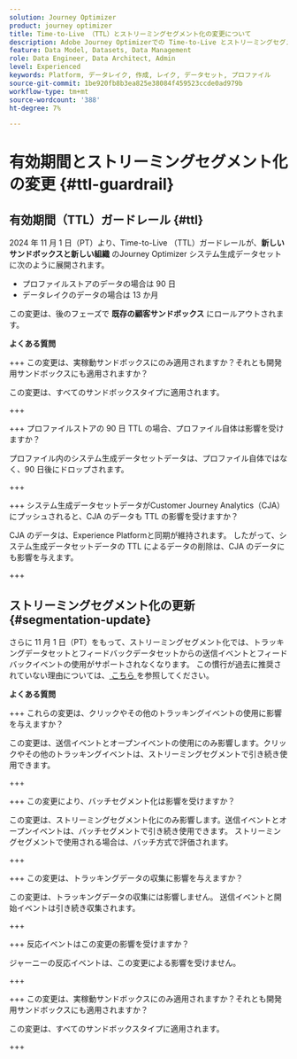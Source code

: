 ```yaml
---
solution: Journey Optimizer
product: journey optimizer
title: Time-to-Live （TTL）とストリーミングセグメント化の変更について
description: Adobe Journey Optimizerでの Time-to-Live とストリーミングセグメント化の変更
feature: Data Model, Datasets, Data Management
role: Data Engineer, Data Architect, Admin
level: Experienced
keywords: Platform, データレイク, 作成, レイク, データセット, プロファイル
source-git-commit: 1be920fb8b3ea825e38084f459523ccde0ad979b
workflow-type: tm+mt
source-wordcount: '388'
ht-degree: 7%

---
```



# 有効期間とストリーミングセグメント化の変更 {#ttl-guardrail}

## 有効期間（TTL）ガードレール {#ttl}

2024 年 11 月 1 日（PT）より、Time-to-Live （TTL）ガードレールが、**新しいサンドボックスと新しい組織** のJourney Optimizer システム生成データセットに次のように展開されます。

* プロファイルストアのデータの場合は 90 日
* データレイクのデータの場合は 13 か月

この変更は、後のフェーズで **既存の顧客サンドボックス** にロールアウトされます。

**よくある質問**

+++ この変更は、実稼動サンドボックスにのみ適用されますか？それとも開発用サンドボックスにも適用されますか？

この変更は、すべてのサンドボックスタイプに適用されます。

+++


+++ プロファイルストアの 90 日 TTL の場合、プロファイル自体は影響を受けますか？

プロファイル内のシステム生成データセットデータは、プロファイル自体ではなく、90 日後にドロップされます。

+++

+++ システム生成データセットデータがCustomer Journey Analytics（CJA）にプッシュされると、CJA のデータも TTL の影響を受けますか？

CJA のデータは、Experience Platformと同期が維持されます。 したがって、システム生成データセットデータの TTL によるデータの削除は、CJA のデータにも影響を与えます。

+++

## ストリーミングセグメント化の更新 {#segmentation-update}

さらに 11 月 1 日（PT）をもって、ストリーミングセグメント化では、トラッキングデータセットとフィードバックデータセットからの送信イベントとフィードバックイベントの使用がサポートされなくなります。  この慣行が過去に推奨されていない理由については、[ こちら ](../audience/about-audiences.md#streaming-segmentation-events-guardrails) を参照してください。


**よくある質問**

+++ これらの変更は、クリックやその他のトラッキングイベントの使用に影響を与えますか？

この変更は、送信イベントとオープンイベントの使用にのみ影響します。クリックやその他のトラッキングイベントは、ストリーミングセグメントで引き続き使用できます。

+++

+++ この変更により、バッチセグメント化は影響を受けますか？

この変更は、ストリーミングセグメント化にのみ影響します。送信イベントとオープンイベントは、バッチセグメントで引き続き使用できます。 ストリーミングセグメントで使用される場合は、バッチ方式で評価されます。

+++

+++ この変更は、トラッキングデータの収集に影響を与えますか？

この変更は、トラッキングデータの収集には影響しません。 送信イベントと開始イベントは引き続き収集されます。

+++


+++ 反応イベントはこの変更の影響を受けますか？

ジャーニーの反応イベントは、この変更による影響を受けません。

+++


+++ この変更は、実稼動サンドボックスにのみ適用されますか？それとも開発用サンドボックスにも適用されますか？

この変更は、すべてのサンドボックスタイプに適用されます。

+++